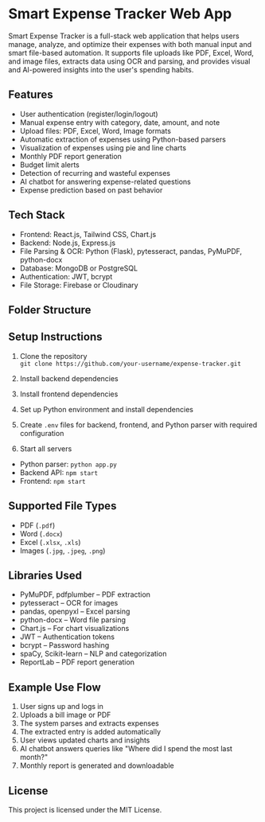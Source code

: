 # Smart Expense Tracker Web App

Smart Expense Tracker is a full-stack web application that helps users manage, analyze, and optimize their expenses with both manual input and smart file-based automation. It supports file uploads like PDF, Excel, Word, and image files, extracts data using OCR and parsing, and provides visual and AI-powered insights into the user's spending habits.

## Features

- User authentication (register/login/logout)
- Manual expense entry with category, date, amount, and note
- Upload files: PDF, Excel, Word, Image formats
- Automatic extraction of expenses using Python-based parsers
- Visualization of expenses using pie and line charts
- Monthly PDF report generation
- Budget limit alerts
- Detection of recurring and wasteful expenses
- AI chatbot for answering expense-related questions
- Expense prediction based on past behavior

## Tech Stack

- Frontend: React.js, Tailwind CSS, Chart.js
- Backend: Node.js, Express.js
- File Parsing & OCR: Python (Flask), pytesseract, pandas, PyMuPDF, python-docx
- Database: MongoDB or PostgreSQL
- Authentication: JWT, bcrypt
- File Storage: Firebase or Cloudinary

## Folder Structure


## Setup Instructions

1. Clone the repository  
   `git clone https://github.com/your-username/expense-tracker.git`

2. Install backend dependencies  

3. Install frontend dependencies  

4. Set up Python environment and install dependencies  

5. Create `.env` files for backend, frontend, and Python parser with required configuration

6. Start all servers  
- Python parser: `python app.py`  
- Backend API: `npm start`  
- Frontend: `npm start`

## Supported File Types

- PDF (`.pdf`)
- Word (`.docx`)
- Excel (`.xlsx`, `.xls`)
- Images (`.jpg`, `.jpeg`, `.png`)

## Libraries Used

- PyMuPDF, pdfplumber – PDF extraction
- pytesseract – OCR for images
- pandas, openpyxl – Excel parsing
- python-docx – Word file parsing
- Chart.js – For chart visualizations
- JWT – Authentication tokens
- bcrypt – Password hashing
- spaCy, Scikit-learn – NLP and categorization
- ReportLab – PDF report generation

## Example Use Flow

1. User signs up and logs in
2. Uploads a bill image or PDF
3. The system parses and extracts expenses
4. The extracted entry is added automatically
5. User views updated charts and insights
6. AI chatbot answers queries like "Where did I spend the most last month?"
7. Monthly report is generated and downloadable

## License

This project is licensed under the MIT License.
